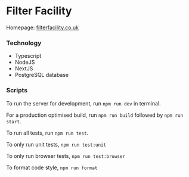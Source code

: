  # Filter Facility #

Homepage: [filterfacility.co.uk](https://filterfacility.co.uk)

### Technology
- Typescript
- NodeJS
- NextJS
- PostgreSQL database

 ### Scripts
To run the server for development, run `npm run dev` in terminal. 

For a production optimised build, run `npm run build` followed by `npm run start`.

To run all tests, run `npm run test`.

To only run unit tests, `npm run test:unit`

To only run browser tests, `npm run test:browser`

To format code style, `npm run format`